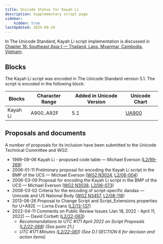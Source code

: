 ```yaml
---
title: Unicode Status for Kayah Li
description: Supplementary script page
sidebar:
    hidden: true
lastUpdated: 2025-09-19
---
```


In The Unicode Standard, Kayah Li script implementation is discussed in [Chapter 16: Southeast Asia-I — Thailand, Laos, Myanmar, Cambodia, Vietnam](https://www.unicode.org/versions/latest/core-spec/chapter-16/#G61902).

## Blocks

The Kayah Li script was encoded in The Unicode Standard version 5.1. The script is encoded in the following block:

| Blocks | Character Range | Added in Unicode Version | Unicode Chart |
| ------ | --------------- | ------------------------ | ------------- |
| Kayah Li | A900..A92F | 5.1 | [UA900](http://www.unicode.org/charts/PDF/UA900.pdf) |

## Proposals and documents

A number of proposals for its inclusion have been submitted to the Unicode Technical Committee and WG2:
- 1999-09-06 Kayah Li - proposed code table — Michael Everson ([L2/99-268](http://www.unicode.org/cgi-bin/GetMatchingDocs.pl?L2/99-268))
- 2006-01-11 Preliminary proposal for encoding the Kayah Li script in the BMP of the UCS — Michael Everson ([WG2 N3024](https://www.unicode.org/wg2/docs/n3024.pdf), [L2/06-004](http://www.unicode.org/cgi-bin/GetMatchingDocs.pl?L2/06-004))
- 2006-03-09  Proposal for encoding the Kayah Li script in the BMP of the UCS — Michael Everson ([WG2 N3038](https://www.unicode.org/wg2/docs/n3038.pdf), [L2/06-073](http://www.unicode.org/cgi-bin/GetMatchingDocs.pl?L2/06-073))
- 2008-03-02 Criteria for the encoding of script-specific dandas — Unicode and US National Body ([WG2 N3457](https://www.unicode.org/wg2/docs/n3457.pdf), [L2/08-118](http://www.unicode.org/cgi-bin/GetMatchingDocs.pl?L2/08-118))
- 2013-06-26 Proposal to Change Script and Script_Extensions properties for U+A92E — Lorna Evans ([L2/13-137](http://www.unicode.org/cgi-bin/GetMatchingDocs.pl?L2/13-137))
- 2022-04-11 Comments on Public Review Issues (Jan 18, 2022 - April 11, 2022) — David Corbett ([L2/22-063](http://www.unicode.org/cgi-bin/GetMatchingDocs.pl?L2/22-063))
  - _Recommendations to UTC #171 April 2022 on Script Proposals ([L2/22-068](http://www.unicode.org/cgi-bin/GetMatchingDocs.pl?L2/22-068)) (See point 21.)_
  - _UTC #171 Minutes ([L2/22-061](https://www.unicode.org/L2/L2022/22061.htm)) (See D.1 SECTION 6 for decision and action items)_
